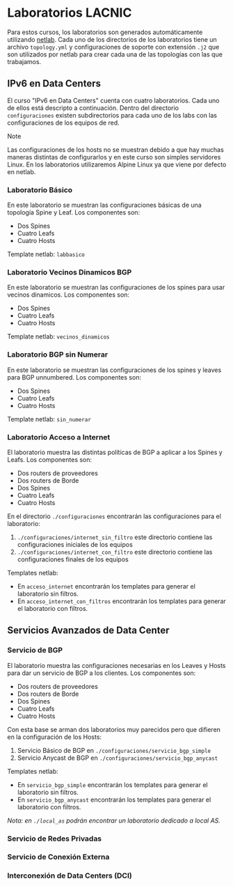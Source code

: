 # Laboratorios LACNIC
Para estos cursos, los laboratorios son generados automáticamente utilizando [netlab](https://netlab.tools/). Cada uno de los directorios de los laboratorios tiene un archivo `topology.yml` y configuraciones de soporte con extensión `.j2` que son utilizados por netlab para crear cada una de las topologías con las que trabajamos.

## IPv6 en Data Centers
El curso "IPv6 en Data Centers" cuenta con cuatro laboratorios. Cada uno de ellos está descripto a continuación. Dentro del directorio `configuraciones` existen subdirectorios para cada uno de los labs con las configuraciones de los equipos de red.
> [!NOTE]
> Las configuraciones de los hosts no se muestran debido a que hay muchas maneras distintas de configurarlos y en este curso son simples servidores Linux. En los laboratorios utilizaremos Alpine Linux ya que viene por defecto en netlab.

### Laboratorio Básico
En este laboratorio se muestran las configuraciones básicas de una topología Spine y Leaf. Los componentes son:
- Dos Spines
- Cuatro Leafs
- Cuatro Hosts

Template netlab: `labbasico`
### Laboratorio Vecinos Dinamicos BGP
En este laboratorio se muestran las configuraciones de los spines para usar vecinos dinamicos. Los componentes son:
- Dos Spines
- Cuatro Leafs
- Cuatro Hosts

Template netlab: `vecinos_dinamicos`
### Laboratorio BGP sin Numerar
En este laboratorio se muestran las configuraciones de los spines y leaves para BGP unnumbered. Los componentes son:
- Dos Spines
- Cuatro Leafs
- Cuatro Hosts

Template netlab: `sin_numerar`
### Laboratorio Acceso a Internet
El laboratorio muestra las distintas políticas de BGP a aplicar a los Spines y Leafs. Los componentes son:
- Dos routers de proveedores
- Dos routers de Borde
- Dos Spines
- Cuatro Leafs
- Cuatro Hosts

En el directorio `./configuraciones` encontrarán las configuraciones para el laboratorio:
1. `./configuraciones/internet_sin_filtro` este directorio contiene las configuraciones iniciales de los equipos
2. `./configuraciones/internet_con_filtro` este directorio contiene las configuraciones finales de los equipos 

Templates netlab: 
- En `acceso_internet` encontrarán los templates para generar el laboratorio sin filtros.
- En `acceso_internet_con_filtros` encontrarán los templates para generar el laboratorio con filtros.

## Servicios Avanzados de Data Center 

### Servicio de BGP
El laboratorio muestra las configuraciones necesarias en los Leaves y Hosts para dar un servicio de BGP a los clientes. Los componentes son:
- Dos routers de proveedores
- Dos routers de Borde
- Dos Spines
- Cuatro Leafs
- Cuatro Hosts

Con esta base se arman dos laboratorios muy parecidos pero que difieren en la configuración de los Hosts:
1. Servicio Básico de BGP en `./configuraciones/servicio_bgp_simple`
2. Servicio Anycast de BGP en `./configuraciones/servicio_bgp_anycast`

Templates netlab:
- En `servicio_bgp_simple` encontrarán los templates para generar el laboratorio sin filtros.
- En `servicio_bgp_anycast` encontrarán los templates para generar el laboratorio con filtros.

*Nota: en `./local_as` podrán encontrar un laboratorio dedicado a local AS.*

### Servicio de Redes Privadas
### Servicio de Conexión Externa
### Interconexión de Data Centers (DCI)
